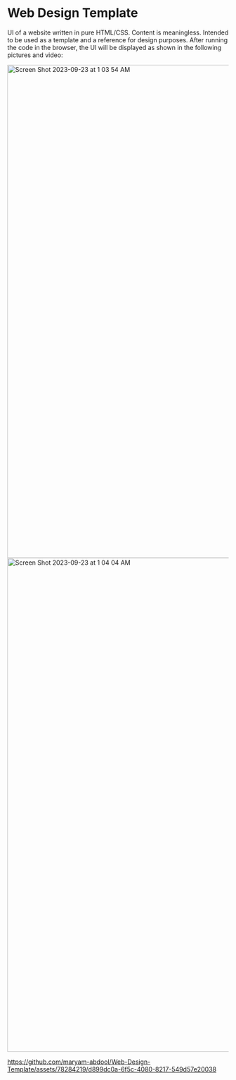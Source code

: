 # Web Design Template
 
UI of a website written in pure HTML/CSS. Content is meaningless. Intended to be used as a template and a reference for design purposes. After running the code in the browser, the UI will be displayed as shown in the following pictures and video:

<img width="1119" alt="Screen Shot 2023-09-23 at 1 03 54 AM" src="https://github.com/maryam-abdool/Web-Design-Template/assets/78284219/e5324014-cf65-416f-858e-030e2033af8a">
<img width="1121" alt="Screen Shot 2023-09-23 at 1 04 04 AM" src="https://github.com/maryam-abdool/Web-Design-Template/assets/78284219/79cfbecc-e940-4e69-b260-9a9048e227db">

https://github.com/maryam-abdool/Web-Design-Template/assets/78284219/d899dc0a-6f5c-4080-8217-549d57e20038

